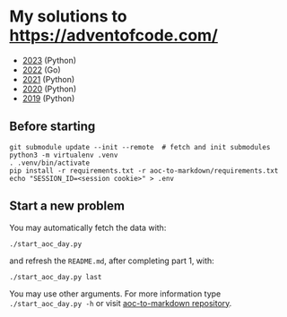 # My solutions to https://adventofcode.com/

- [2023](./2023/) (Python)
- [2022](./2022/) (Go)
- [2021](./2021/) (Python)
- [2020](./2020/) (Python)
- [2019](./2019/) (Python)


## Before starting

```
git submodule update --init --remote  # fetch and init submodules
python3 -m virtualenv .venv
. .venv/bin/activate
pip install -r requirements.txt -r aoc-to-markdown/requirements.txt
echo "SESSION_ID=<session cookie>" > .env
```

## Start a new problem

You may automatically fetch the data with:
```
./start_aoc_day.py
```

and refresh the `README.md`, after completing part 1, with:
```
./start_aoc_day.py last
```

You may use other arguments. For more information type `./start_aoc_day.py -h`
or visit [aoc-to-markdown repository](https://github.com/antonio-ramadas/aoc-to-markdown).


